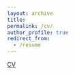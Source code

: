 ```yaml
---
layout: archive
title:
permalink: /cv/
author_profile: true
redirect_from:
  - /resume
---
```


[CV](CV.pdf)
